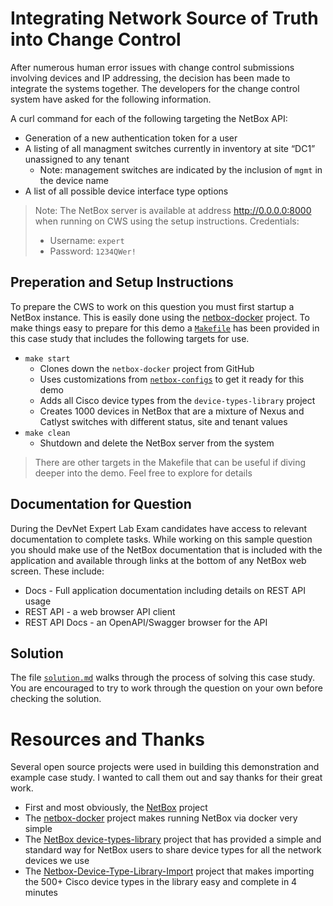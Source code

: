 # Integrating Network Source of Truth into Change Control
After numerous human error issues with change control submissions involving devices and IP addressing, the decision has been made to integrate the systems together. The developers for the change control system have asked for the following information.

A curl command for each of the following targeting the NetBox API: 

* Generation of a new authentication token for a user
* A listing of all managment switches currently in inventory at site “DC1” unassigned to any tenant
    * Note: management switches are indicated by the inclusion of `mgmt` in the device name
* A list of all possible device interface type options

> Note: The NetBox server is available at address http://0.0.0.0:8000 when running on CWS using the setup instructions. 
>  Credentials: 
>    * Username: `expert`
>    * Password: `1234QWer!`


## Preperation and Setup Instructions
To prepare the CWS to work on this question you must first startup a NetBox instance.  This is easily done using the [netbox-docker](https://github.com/netbox-community/netbox-docker) project.  To make things easy to prepare for this demo a [`Makefile`](Makefile)  has been provided in this case study that includes the following targets for use.  

* `make start` 
    - Clones down the `netbox-docker` project from GitHub 
    - Uses customizations from [`netbox-configs`](netbox-configs) to get it ready for this demo
    - Adds all Cisco device types from the `device-types-library` project
    - Creates 1000 devices in NetBox that are a mixture of Nexus and Catlyst switches with different status, site and tenant values 
* `make clean` 
    - Shutdown and delete the NetBox server from the system 

> There are other targets in the Makefile that can be useful if diving deeper into the demo. Feel free to explore for details

## Documentation for Question 
During the DevNet Expert Lab Exam candidates have access to relevant documentation to complete tasks.  While working on this sample question you should make use of the NetBox documentation that is included with the application and available through links at the bottom of any NetBox web screen.  These include: 

* Docs - Full application documentation including details on REST API usage 
* REST API - a web browser API client 
* REST API Docs - an OpenAPI/Swagger browser for the API

## Solution
The file [`solution.md`](solution.md) walks through the process of solving this case study.  You are encouraged to try to work through the question on your own before checking the solution.

# Resources and Thanks 
Several open source projects were used in building this demonstration and example case study.  I wanted to call them out and say thanks for their great work. 

* First and most obviously, the [NetBox](https://github.com/netbox-community/netbox) project
* The [netbox-docker](https://github.com/netbox-community/netbox-docker) project makes running NetBox via docker very simple 
* The [NetBox device-types-library](https://github.com/netbox-community/device-types-library) project that has provided a simple and standard way for NetBox users to share device types for all the network devices we use 
* The [Netbox-Device-Type-Library-Import](https://github.com/minitriga/Netbox-Device-Type-Library-Import) project that makes importing the 500+ Cisco device types in the library easy and complete in 4 minutes 